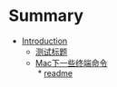 # Summary

* [Introduction](readme.md)
  * [测试标题](ce-shi-biao-ti.md)     
  * [Mac下一些终端命令](Mac下一些终端命令.md)    
  * [readme](readme.md)    

